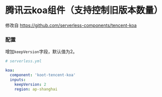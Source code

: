 # 腾讯云koa组件（支持控制旧版本数量）

修改自 https://github.com/serverless-components/tencent-koa

### 配置
增加`keepVersion`字段，默认值为2。

```yml
# serverless.yml

koa:
  component: 'koot-tencent-koa'
  inputs:
    keepVersion: 2
    region: ap-shanghai
```